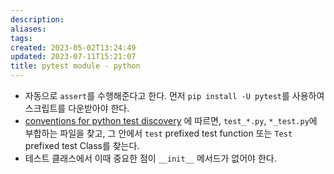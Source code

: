 ```yaml
---
description:
aliases: 
tags: 
created: 2023-05-02T13:24:49
updated: 2023-07-11T15:21:07
title: pytest module - python
---
```


- 자동으로 `assert`를 수행해준다고 한다. 먼저 `pip install -U pytest`를 사용하여 스크립트를 다운받아야 한다.
- [conventions for python test discovery](https://docs.pytest.org/en/7.3.x/explanation/goodpractices.html#test-discovery) 에 따르면, `test_*.py`, `*_test.py`에 부합하는 파일을 찾고, 그 안에서 `test` prefixed test function 또는 `Test` prefixed test Class를 찾는다.
- 테스트 클래스에서 이때 중요한 점이 `__init__` 메서드가 없어야 한다.